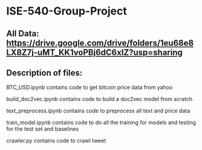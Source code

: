# ISE-540-Group-Project

## All Data: https://drive.google.com/drive/folders/1eu68e8LX8Z7j-uMT_KK1voPBj6dC6xIZ?usp=sharing

## Description of files:
BTC_USD.ipynb contains code to get bitcoin price data from yahoo

build_doc2vec.ipynb contains code to build a doc2vec model from scratch

text_preprocess.ipynb contains code to preprocess all text and price data

train_model.ipynb contains code to do all the training for models and testing for the test set and baselines

crawler.py contains code to crawl tweet

